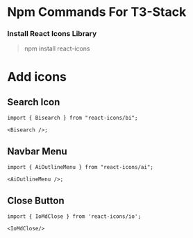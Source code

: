 # <b>Npm Commands For T3-Stack</b>

### Install React Icons Library

> npm install react-icons

# Add icons

## Search Icon

```tsx
import { Bisearch } from "react-icons/bi";

<Bisearch />;
```

## Navbar Menu

```tsx
import { AiOutlineMenu } from "react-icons/ai";

<AiOutlineMenu />;
```
## Close Button

``` tsx
import { IoMdClose } from 'react-icons/io';

<IoMdClose/>
```
